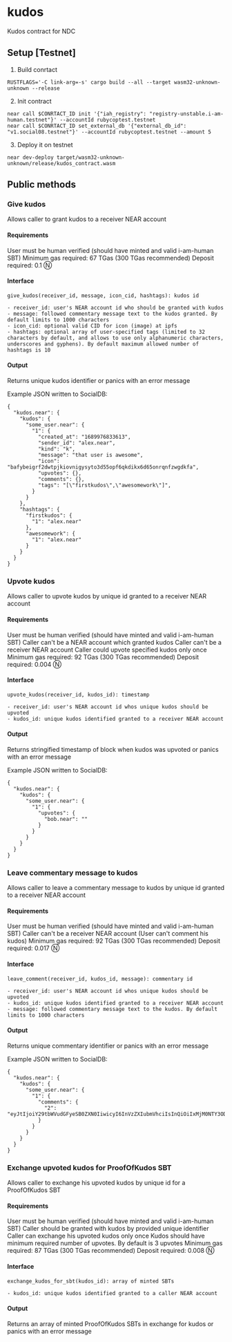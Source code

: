 # kudos
Kudos contract for NDC

## Setup [Testnet]

1. Build conrtact
```
RUSTFLAGS='-C link-arg=-s' cargo build --all --target wasm32-unknown-unknown --release
```
2. Init contract
```
near call $CONRTACT_ID init '{"iah_registry": "registry-unstable.i-am-human.testnet"}' --accountId rubycoptest.testnet
near call $CONRTACT_ID set_external_db '{"external_db_id": "v1.social08.testnet"}' --accountId rubycoptest.testnet --amount 5
```
3. Deploy it on testnet
```
near dev-deploy target/wasm32-unknown-unknown/release/kudos_contract.wasm
```

## Public methods

### Give kudos

Allows caller to grant kudos to a receiver NEAR account

#### Requirements

User must be human verified (should have minted and valid i-am-human SBT)
Minimum gas required: 67 TGas (300 TGas recommended)
Deposit required: 0.1 Ⓝ

#### Interface

```
give_kudos(receiver_id, message, icon_cid, hashtags): kudos id

- receiver_id: user's NEAR account id who should be granted with kudos
- message: followed commentary message text to the kudos granted. By default limits to 1000 characters
- icon_cid: optional valid CID for icon (image) at ipfs
- hashtags: optional array of user-specified tags (limited to 32 characters by default, and allows to use only alphanumeric characters, underscores and gyphens). By default maximum allowed number of hashtags is 10
```

#### Output

Returns unique kudos identifier or panics with an error message

Example JSON written to SocialDB:
```
{
  "kudos.near": {
    "kudos": {
      "some_user.near": {
        "1": {
          "created_at": "1689976833613",
          "sender_id": "alex.near",
          "kind": "k",
          "message": "that user is awesome",
          "icon": "bafybeigrf2dwtpjkiovnigysyto3d55opf6qkdikx6d65onrqnfzwgdkfa",
          "upvotes": {},
          "comments": {},
          "tags": "[\"firstkudos\",\"awesomework\"]",
        }
      }
    },
    "hashtags": {
      "firstkudos": {
        "1": "alex.near"
      },
      "awesomework": {
        "1": "alex.near"
      }
    }
  }
}
```

### Upvote kudos

Allows caller to upvote kudos by unique id granted to a receiver NEAR account

#### Requirements

User must be human verified (should have minted and valid i-am-human SBT)
Caller can't be a NEAR account which granted kudos
Caller can't be a receiver NEAR account
Caller could upvote specified kudos only once
Minimum gas required: 92 TGas (300 TGas recommended)
Deposit required: 0.004 Ⓝ

#### Interface

```
upvote_kudos(receiver_id, kudos_id): timestamp

- receiver_id: user's NEAR account id whos unique kudos should be upvoted
- kudos_id: unique kudos identified granted to a receiver NEAR account
```

#### Output

Returns stringified timestamp of block when kudos was upvoted or panics with an error message

Example JSON written to SocialDB:
```
{
  "kudos.near": {
    "kudos": {
      "some_user.near": {
        "1": {
          "upvotes": {
            "bob.near": ""
          }
        }
      }
    }
  }
}
```

### Leave commentary message to kudos

Allows caller to leave a commentary message to kudos by unique id granted to a receiver NEAR account

#### Requirements

User must be human verified (should have minted and valid i-am-human SBT)
Caller can't be a receiver NEAR account (User can't comment his kudos)
Minimum gas required: 92 TGas (300 TGas recommended)
Deposit required: 0.017 Ⓝ

#### Interface

```
leave_comment(receiver_id, kudos_id, message): commentary id

- receiver_id: user's NEAR account id whos unique kudos should be upvoted
- kudos_id: unique kudos identified granted to a receiver NEAR account
- message: followed commentary message text to the kudos. By default limits to 1000 characters
```

#### Output

Returns unique commentary identifier or panics with an error message

Example JSON written to SocialDB:
```
{
  "kudos.near": {
    "kudos": {
      "some_user.near": {
        "1": {
          "comments": {
            "2": "eyJtIjoiY29tbWVudGFyeSB0ZXN0IiwicyI6InVzZXIubmVhciIsInQiOiIxMjM0NTY3ODkwIn0="
          }
        }
      }
    }
  }
}
```

### Exchange upvoted kudos for ProofOfKudos SBT

Allows caller to exchange his upvoted kudos by unique id for a ProofOfKudos SBT

#### Requirements

User must be human verified (should have minted and valid i-am-human SBT)
Caller should be granted with kudos by provided unique identifier
Caller can exchange his upvoted kudos only once
Kudos should have minimum required number of upvotes. By default is 3 upvotes
Minimum gas required: 87 TGas (300 TGas recommended)
Deposit required: 0.008 Ⓝ

#### Interface

```
exchange_kudos_for_sbt(kudos_id): array of minted SBTs

- kudos_id: unique kudos identified granted to a caller NEAR account
```

#### Output

Returns an array of minted ProofOfKudos SBTs in exchange for kudos or panics with an error message
